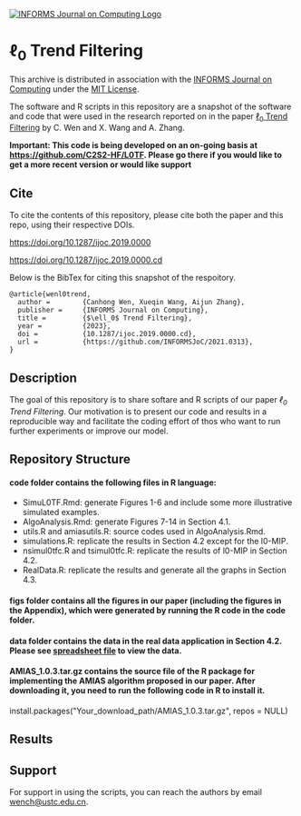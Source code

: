 [![INFORMS Journal on Computing Logo](https://INFORMSJoC.github.io/logos/INFORMS_Journal_on_Computing_Header.jpg)](https://pubsonline.informs.org/journal/ijoc)

# $\ell_0$ Trend Filtering

This archive is distributed in association with the [INFORMS Journal on
Computing](https://pubsonline.informs.org/journal/ijoc) under the [MIT License](LICENSE).

The software and R scripts in this repository are a snapshot of the software and code that were used in the research reported on in the paper 
[$\ell_0$ Trend Filtering](https://doi.org/10.1287/ijoc.2019.0000) by C. Wen and X. Wang and A. Zhang. 

**Important: This code is being developed on an on-going basis at 
https://github.com/C2S2-HF/L0TF. Please go there if you would like to
get a more recent version or would like support**

## Cite

To cite the contents of this repository, please cite both the paper and this repo, using their respective DOIs.

https://doi.org/10.1287/ijoc.2019.0000

https://doi.org/10.1287/ijoc.2019.0000.cd

Below is the BibTex for citing this snapshot of the respoitory.

```
@article{wenl0trend,
  author =        {Canhong Wen, Xueqin Wang, Aijun Zhang},
  publisher =     {INFORMS Journal on Computing},
  title =         {$\ell_0$ Trend Filtering},
  year =          {2023},
  doi =           {10.1287/ijoc.2019.0000.cd},
  url =           {https://github.com/INFORMSJoC/2021.0313},
}  
```

## Description

The goal of this repository is to share softare and R scripts of our paper *$\ell_0$ Trend Filtering*. Our motivation is to present our code and results in a reproducible way and facilitate the coding effort of thos who want to run further experiments or improve our model.

## Repository Structure

#### __code__ folder contains the following files in R language:
* SimuL0TF.Rmd: generate Figures 1-6 and include some more illustrative simulated examples.
* AlgoAnalysis.Rmd: generate Figures 7-14 in Section 4.1.
* utils.R and amiasutils.R: source codes used in AlgoAnalysis.Rmd.
* simulations.R: replicate the results in Section 4.2 except for the l0-MIP.
* nsimul0tfc.R and tsimul0tfc.R: replicate the results of l0-MIP in Section 4.2.
* RealData.R: replicate the results and generate all the graphs in Section 4.3.

#### __figs__ folder contains all the figures in our paper (including the figures in the Appendix), which were generated by running the R code in the __code__ folder.


#### __data__ folder contains the data in the real data application in Section 4.2. Please see [spreadsheet file](data/air_hourly.csv) to view the data.

#### AMIAS_1.0.3.tar.gz contains the source file of the R package for implementing the AMIAS algorithm proposed in our paper. After downloading it, you need to run the following code in R to install it.

install.packages("Your_download_path/AMIAS_1.0.3.tar.gz", repos = NULL)



## Results


## Support

For support in using the scripts, you can reach the authors by email wench@ustc.edu.cn.




